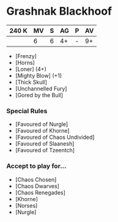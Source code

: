 # Grashnak Blackhoof
| 240 K  | MV | S | AG | P | AV |
| --- | --- | --- | --- | --- | --- |
| | 6 | 6 | 4+ | - | 9+ |

* [Frenzy]
* [Horns]
* [Loner] (4+)
* [Mighty Blow] (+1)
* [Thick Skull]
* [Unchannelled Fury]
* [Gored by the Bull]

### Special Rules
* [Favoured of Nurgle]
* [Favoured of Khorne]
* [Favoured of Chaos Undivided]
* [Favoured of Slaanesh]
* [Favoured of Tzeentch]

### Accept to play for...
* [Chaos Chosen]
* [Chaos Dwarves]
* [Chaos Renegades]
* [Khorne]
* [Norses]
* [Nurgle]
